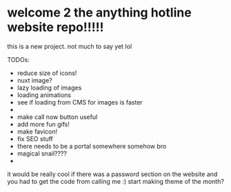 # welcome 2 the anything hotline website repo!!!!!

this is a new project. not much to say yet lol

TODOs:
* reduce size of icons!
* nuxt image?
* lazy loading of images
* loading animations
* see if loading from CMS for images is faster
* 
* make call now button useful
* add more fun gifs!
* make favicon!
* fix SEO stuff
* there needs to be a portal somewhere somehow bro
* magical snail????
* 


it would be really cool if there was a password section on the website and you had to get the code from calling me :)
start making theme of the month?
